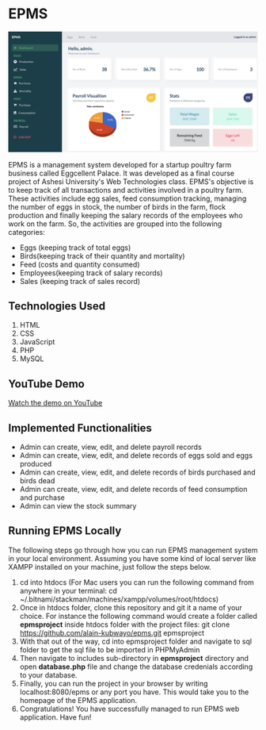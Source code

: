 # EPMS

![Screenshot](EPMS-Screenshot.png)

EPMS is a management system developed for a startup poultry farm business called Eggcellent Palace. It was developed as a final course project of Ashesi University's Web Technologies class. EPMS's objective is to keep track of all transactions and activities involved in a poultry farm. These activities include egg sales, feed consumption tracking, managing the number of eggs in stock, the number of birds in the farm, flock production and finally keeping the salary records of the employees who work on the farm. So, the activities are grouped into the following categories:
* Eggs (keeping track of total eggs)
* Birds(keeping track of their quantity and mortality)
* Feed (costs and quantity consumed)
* Employees(keeping track of salary records)
* Sales (keeping track of sales record)

## Technologies Used

1. HTML
2. CSS
4. JavaScript
5. PHP
6. MySQL

## YouTube Demo
[Watch the demo on YouTube](https://www.youtube.com/watch?v=ZljZxN1Op9I&t=78s)



## Implemented Functionalities

* Admin can create, view, edit, and delete payroll records
* Admin can create, view, edit, and delete records of eggs sold and eggs produced
* Admin can create, view, edit, and delete records of birds purchased and birds dead
* Admin can create, view, edit, and delete records of feed consumption and purchase
* Admin can view the stock summary 

## Running EPMS Locally
The following steps go through how you can run EPMS management system in your local environment. Assuming you have some kind of local server like XAMPP installed on your machine, just follow the steps below.
1. cd into htdocs (For Mac users you can run the following command from anywhere in your terminal: cd ~/.bitnami/stackman/machines/xampp/volumes/root/htdocs)
2. Once in htdocs folder, clone this repository and git it a name of your choice. For instance the following command would create a folder called **epmsproject** inside htdocs folder with the project files: git clone https://github.com/alain-kubwayo/epms.git epmsproject
3. With that out of the way, cd into epmsproject folder and navigate to sql folder to get the sql file to be imported in PHPMyAdmin 
4. Then navigate to includes sub-directory in **epmsproject** directory and open **database.php** file and change the database credenials according to your database. 
5. Finally, you can run the project in your browser by writing localhost:8080/epms or any port you have. This would take you to the homepage of the EPMS application.
6. Congratulations! You have successfully managed to run EPMS web application. Have fun!

